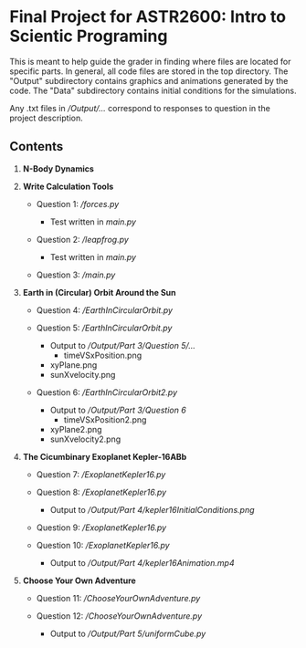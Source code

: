 # Final Project for ASTR2600: Intro to Scientic Programing 

This is meant to help guide the grader in finding where files are located for specific parts. In general, all code files are stored in the top directory. The "Output" subdirectory contains graphics and animations generated by the code. The "Data" subdirectory contains initial conditions for the simulations.

Any .txt files in */Output/...* correspond to responses to question in the project description.

## Contents

1. **N-Body Dynamics**

2. **Write Calculation Tools**
    * Question 1:  */forces.py*
       * Test written in *main.py*
       
    * Question 2:  */leapfrog.py*
       * Test written in *main.py*
       
    * Question 3: */main.py*
    
3. **Earth in (Circular) Orbit Around the Sun**
    * Question 4: */EarthInCircularOrbit.py*
    
    * Question 5: */EarthInCircularOrbit.py*    
       * Output to */Output/Part 3/Question 5/...*       
          * timeVSxPosition.png	  
	  * xyPlane.png
	  * sunXvelocity.png
	  
    * Question 6: */EarthInCircularOrbit2.py*
       * Output to */Output/Part 3/Question 6*
          * timeVSxPosition2.png
	  * xyPlane2.png
	  * sunXvelocity2.png

4. **The Cicumbinary Exoplanet Kepler-16ABb**
    * Question 7: */ExoplanetKepler16.py*
    
    * Question 8: */ExoplanetKepler16.py*
       * Output to */Output/Part 4/kepler16InitialConditions.png*
       
    * Question 9: */ExoplanetKepler16.py*
    
    * Question 10: */ExoplanetKepler16.py*
       * Output to */Output/Part 4/kepler16Animation.mp4*

5. **Choose Your Own Adventure**
    * Question 11: */ChooseYourOwnAdventure.py*
    
    * Question 12: */ChooseYourOwnAdventure.py*
       * Output to */Output/Part 5/uniformCube.py*
